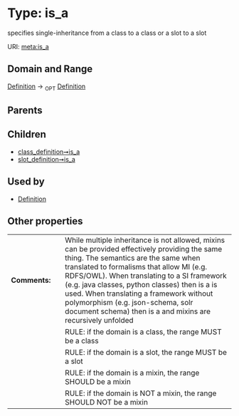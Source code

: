 
# Type: is_a


specifies single-inheritance from a class to a class or a slot to a slot

URI: [meta:is_a](https://w3id.org/biolink/biolinkml/meta/is_a)


## Domain and Range

[Definition](Definition.md) ->  <sub>OPT</sub> [Definition](Definition.md)

## Parents


## Children

 *  [class_definition➞is_a](class_definition_is_a.md)
 *  [slot_definition➞is_a](slot_definition_is_a.md)

## Used by

 * [Definition](Definition.md)

## Other properties

|  |  |  |
| --- | --- | --- |
| **Comments:** | | While multiple inheritance is not allowed, mixins can be provided effectively providing the same thing. The semantics are the same when translated to formalisms that allow MI (e.g. RDFS/OWL). When translating to a SI framework (e.g. java classes, python classes) then is a is used. When translating a framework without polymorphism (e.g. json-schema, solr document schema) then is a and mixins are recursively unfolded |
|  | | RULE: if the domain is a class, the range MUST be a class |
|  | | RULE: if the domain is a slot, the range MUST be a slot |
|  | | RULE: if the domain is a mixin, the range SHOULD be a mixin |
|  | | RULE: if the domain is NOT a mixin, the range SHOULD NOT be a mixin |

